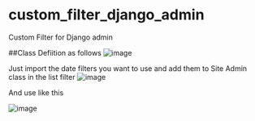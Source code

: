 # custom_filter_django_admin
Custom Filter for Django admin

##Class Defiition as follows
![image](https://user-images.githubusercontent.com/57422609/110917534-bcf46180-8365-11eb-9511-89f8440bdfcd.png)



Just import the date filters you want to use and add them to Site Admin class  in the list filter 
![image](https://user-images.githubusercontent.com/57422609/110916285-5b7fc300-8364-11eb-8462-8914e8b1336f.png)
 
 And use like this
 
 ![image](https://user-images.githubusercontent.com/57422609/110916709-d052fd00-8364-11eb-992b-418e0eb3372f.png)
